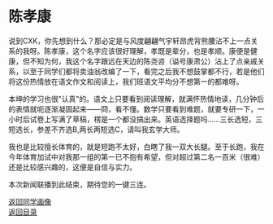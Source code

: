 # 陈孝康

说到CXK，你先想到什么？那必定是与风度翩翩气宇轩昂虎背熊腰沾不上一点关系的我呀。陈孝康，这个名字应该很好理解，孝既是辈分，也是孝顺。康便是健康，但不知为何，我这个名字跟远在天边的陈尧咨（谥号康肃公）沾上了点亲戚关系，以至于同学们都将卖油翁改编了一下，看完之后我不想鼓掌都不行，若是他们将这份热情放在语文作文和阅读上，我们班语文平均分不想第一的都难呀。

本坤的学习也很"认真"的。语文上只要看到阅读理解，就满怀热情地读，几分钟后的表情就呃逐渐凝固起来——冏，看不懂。数学只要看到难题，就要专研一下，一小时后试卷上写满了草稿，楞是一个都没搞出来。英语选择题吗……三长选短，三短选长，参差不齐选B,两长两短选C，请叫我玄学大师。

我也是比较擅长体育的，就是短跑不太好，白瞎了我一双大长腿。至于长跑，我在今年体育加试中对我那一组的第一已不抱有希望，但对超过第二名一百米（很难）还是比较感兴趣的，这便是自信与实力。

本次新闻联播到此结束，期待您的一键三连。

[返回同学画像](/同学画像)  
[返回目录](/index)
